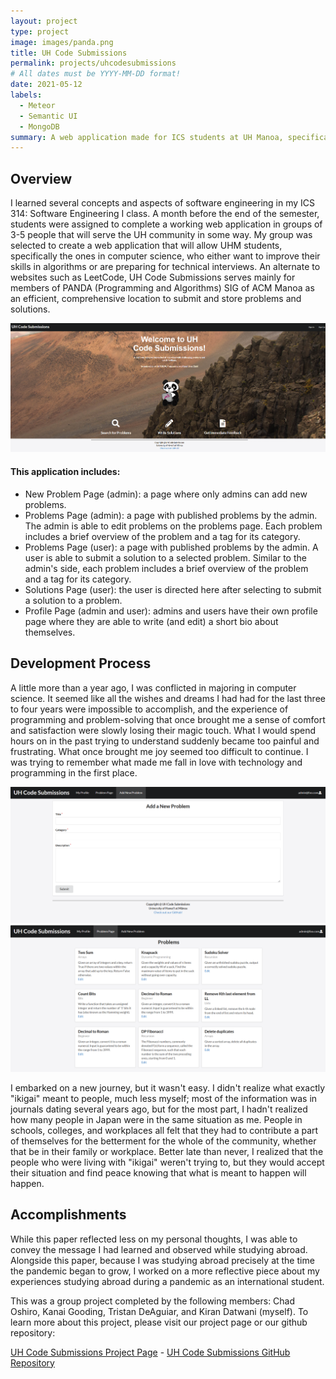 ```yaml
---
layout: project
type: project
image: images/panda.png
title: UH Code Submissions
permalink: projects/uhcodesubmissions
# All dates must be YYYY-MM-DD format!
date: 2021-05-12
labels:
  - Meteor
  - Semantic UI
  - MongoDB
summary: A web application made for ICS students at UH Manoa, specifically members of the Programming and Algorithms (PANDA) SIG of ACM Manoa, to assist them in solving problems and storing solutions.
---
```


## Overview

I learned several concepts and aspects of software engineering in my ICS 314: Software Engineering I class. A month before the end of the semester, students were assigned to complete a working web application in groups of 3-5 people that will serve the UH community in some way. My group was selected to create a web application that will allow UHM students, specifically the ones in computer science, who either want to improve their skills in algorithms or are preparing for technical interviews. An alternate to websites such as LeetCode, UH Code Submissions serves mainly for members of PANDA (Programming and Algorithms) SIG of ACM Manoa as an efficient, comprehensive location to submit and store problems and solutions.

<img class="ui rounded image" src="../images/uhcode.png">

#### This application includes:
- New Problem Page (admin): a page where only admins can add new problems.
- Problems Page (admin): a page with published problems by the admin. The admin is able to edit problems on the problems page. Each problem includes a brief overview of the problem and a tag for its category.
- Problems Page (user): a page with published problems by the admin. A user is able to submit a solution to a selected problem. Similar to the admin's side, each problem includes a brief overview of the problem and a tag for its category.
- Solutions Page (user): the user is directed here after selecting to submit a solution to a problem.
- Profile Page (admin and user): admins and users have their own profile page where they are able to write (and edit) a short bio about themselves.

## Development Process

A little more than a year ago, I was conflicted in majoring in computer science. It seemed like all the wishes and dreams I had had for the last three to four years were impossible to accomplish, and the experience of programming and problem-solving that once brought me a sense of comfort and satisfaction were slowly losing their magic touch. What I would spend hours on in the past trying to understand suddenly became too painful and frustrating. What once brought me joy seemed too difficult to continue. I was trying to remember what made me fall in love with technology and programming in the first place.

<img class="ui medium left floated image" src="../images/new.png"> <img class="ui medium right floated image" src="../images/page.png">

I embarked on a new journey, but it wasn't easy. I didn't realize what exactly "ikigai" meant to people, much less myself; most of the information was in journals dating several years ago, but for the most part, I hadn't realized how many people in Japan were in the same situation as me. People in schools, colleges, and workplaces all felt that they had to contribute a part of themselves for the betterment for the whole of the community, whether that be in their family or workplace. Better late than never, I realized that the people who were living with "ikigai" weren't trying to, but they would accept their situation and find peace knowing that what is meant to happen will happen.

## Accomplishments

While this paper reflected less on my personal thoughts, I was able to convey the message I had learned and observed while studying abroad. Alongside this paper, because I was studying abroad precisely at the time the pandemic began to grow, I worked on a more reflective piece about my experiences studying abroad during a pandemic as an international student.



This was a group project completed by the following members: Chad Oshiro, Kanai Gooding, Tristan DeAguiar, and Kiran Datwani (myself). To learn more about this project, please visit our project page or our github repository:

<a href="https://uh-code-submissions.github.io/"><i class="large github icon"></i>UH Code Submissions Project Page</a> - <a href="https://github.com/uh-code-submissions"><i class="large github icon"></i>UH Code Submissions GitHub Repository</a>
